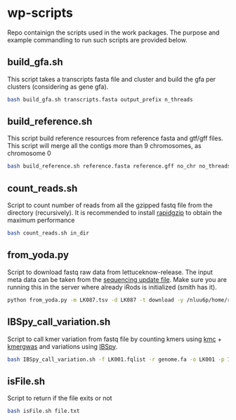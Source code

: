# wp-scripts
Repo containign the scripts used in the work packages. The purpose and example commandling to run such scripts are provided below.

## build_gfa.sh
This script takes a transcripts fasta file and cluster and build the gfa per clusters (considering as gene gfa).
```bash
bash build_gfa.sh transcripts.fasta output_prefix n_threads
``` 

## build_reference.sh
This script build reference resources from reference fasta and gtf/gff files. This script will merge all the contigs more than 9 chromosomes, as chromosome 0
```bash
bash build_reference.sh reference.fasta reference.gff no_chr no_threads
```

## count_reads.sh
Script to count number of reads from all the gzipped fastq file from the directory (recursively). It is recommended to install [rapidgzip](https://github.com/mxmlnkn/rapidgzip) to obtain the maximum performance
```bash
bash count_reads.sh in_dir
```

## from_yoda.py
Script to download fastq raw data from lettuceknow-release. The input meta data can be taken from the [sequencing update file](https://wageningenur4-my.sharepoint.com/:x:/r/personal/siva_selvanayagam_wur_nl/_layouts/15/Doc.aspx?sourcedoc=%7BB52F91B4-EBAD-4F31-83FE-6D368616B779%7D&file=SequencingDataMetadata_April_2023.xlsx&action=default&mobileredirect=true). Make sure you are running this in the server where already iRods is initialized (smith has it).
```bash
python from_yoda.py -m LK087.tsv -d LK087 -t download -y /nluu6p/home/research-lettuceknow-releases/1_data-releases/data-release_V1_20220921/
```

## IBSpy_call_variation.sh
Script to call kmer variation from fastq file by counting kmers using [kmc](https://github.com/refresh-bio/KMC) + [kmergwas](https://github.com/voichek/kmersGWAS) and variations using [IBSpy](https://github.com/Uauy-Lab/IBSpy).
```bash
bash IBSpy_call_variation.sh -f LK001.fqlist -r genome.fa -o LK001 -p 12 -k 31 -w 50000
```

## isFile.sh
Script to return if the file exits or not
```bash
bash isFile.sh file.txt
```

